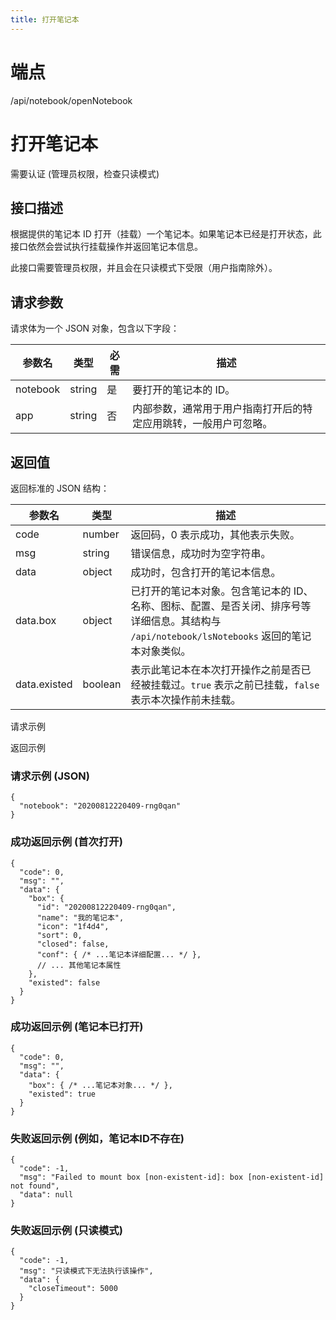 ```yaml
---
title: 打开笔记本
---
```

# 端点

/api/notebook/openNotebook

# 打开笔记本

需要认证 (管理员权限，检查只读模式)

## 接口描述

根据提供的笔记本 ID 打开（挂载）一个笔记本。如果笔记本已经是打开状态，此接口依然会尝试执行挂载操作并返回笔记本信息。

此接口需要管理员权限，并且会在只读模式下受限（用户指南除外）。

## 请求参数

请求体为一个 JSON 对象，包含以下字段：

| 参数名 | 类型 | 必需 | 描述 |
| --- | --- | --- | --- |
| notebook | string | 是 | 要打开的笔记本的 ID。 |
| app | string | 否 | 内部参数，通常用于用户指南打开后的特定应用跳转，一般用户可忽略。 |

## 返回值

返回标准的 JSON 结构：

| 参数名 | 类型 | 描述 |
| --- | --- | --- |
| code | number | 返回码，0 表示成功，其他表示失败。 |
| msg | string | 错误信息，成功时为空字符串。 |
| data | object | 成功时，包含打开的笔记本信息。 |
| data.box | object | 已打开的笔记本对象。包含笔记本的 ID、名称、图标、配置、是否关闭、排序号等详细信息。其结构与 `/api/notebook/lsNotebooks` 返回的笔记本对象类似。 |
| data.existed | boolean | 表示此笔记本在本次打开操作之前是否已经被挂载过。`true` 表示之前已挂载，`false` 表示本次操作前未挂载。 |

请求示例

返回示例

### 请求示例 (JSON)

```
{
  "notebook": "20200812220409-rng0qan"
}
```

### 成功返回示例 (首次打开)

```
{
  "code": 0,
  "msg": "",
  "data": {
    "box": {
      "id": "20200812220409-rng0qan",
      "name": "我的笔记本",
      "icon": "1f4d4",
      "sort": 0,
      "closed": false,
      "conf": { /* ...笔记本详细配置... */ },
      // ... 其他笔记本属性
    },
    "existed": false
  }
}
```

### 成功返回示例 (笔记本已打开)

```
{
  "code": 0,
  "msg": "",
  "data": {
    "box": { /* ...笔记本对象... */ },
    "existed": true
  }
}
```

### 失败返回示例 (例如，笔记本ID不存在)

```
{
  "code": -1,
  "msg": "Failed to mount box [non-existent-id]: box [non-existent-id] not found",
  "data": null
}
```

### 失败返回示例 (只读模式)

```
{
  "code": -1,
  "msg": "只读模式下无法执行该操作",
  "data": {
    "closeTimeout": 5000
  }
}
```

